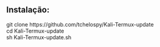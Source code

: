 
<h2>Instalação:</h2>
git clone https://github.com/tchelospy/Kali-Termux-update <br>
cd Kali-Termux-update <br>
sh Kali-Termux-update.sh <br>

